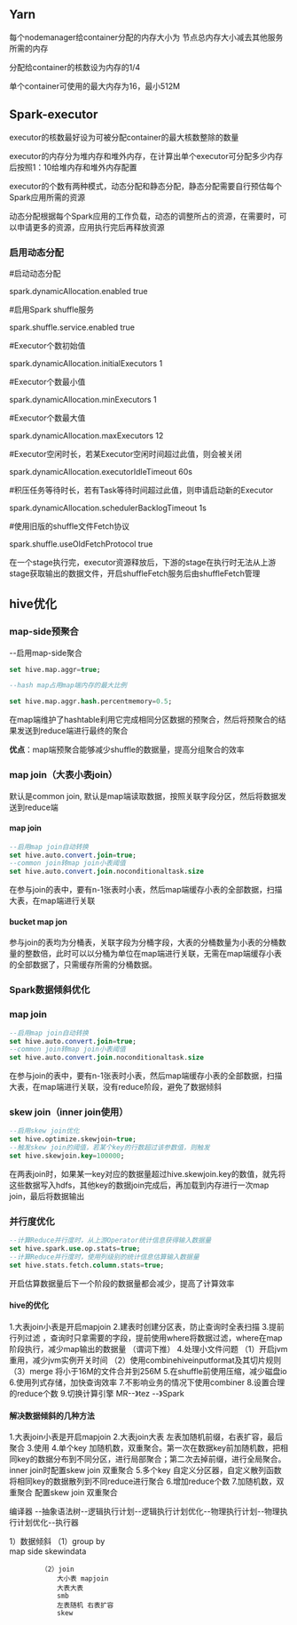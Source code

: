 ## Yarn

每个nodemanager给container分配的内存大小为 节点总内存大小减去其他服务所需的内存

分配给container的核数设为内存的1/4

单个container可使用的最大内存为16，最小512M

## Spark-executor

executor的核数最好设为可被分配container的最大核数整除的数量

executor的内存分为堆内存和堆外内存，在计算出单个executor可分配多少内存后按照1：10给堆内存和堆外内存配置

executor的个数有两种模式，动态分配和静态分配，静态分配需要自行预估每个Spark应用所需的资源

动态分配根据每个Spark应用的工作负载，动态的调整所占的资源，在需要时，可以申请更多的资源，应用执行完后再释放资源

### 启用动态分配

\#启动动态分配

spark.dynamicAllocation.enabled  true

\#启用Spark shuffle服务

spark.shuffle.service.enabled  true

\#Executor个数初始值

spark.dynamicAllocation.initialExecutors  1

\#Executor个数最小值

spark.dynamicAllocation.minExecutors  1

\#Executor个数最大值

spark.dynamicAllocation.maxExecutors  12

\#Executor空闲时长，若某Executor空闲时间超过此值，则会被关闭

spark.dynamicAllocation.executorIdleTimeout  60s

\#积压任务等待时长，若有Task等待时间超过此值，则申请启动新的Executor

spark.dynamicAllocation.schedulerBacklogTimeout  1s

\#使用旧版的shuffle文件Fetch协议

spark.shuffle.useOldFetchProtocol true

在一个stage执行完，executor资源释放后，下游的stage在执行时无法从上游stage获取输出的数据文件，开启shuffleFetch服务后由shuffleFetch管理



## hive优化

### map-side预聚合

--启用map-side聚合

```sql
set hive.map.aggr=true;

--hash map占用map端内存的最大比例

set hive.map.aggr.hash.percentmemory=0.5;
```

在map端维护了hashtable利用它完成相同分区数据的预聚合，然后将预聚合的结果发送到reduce端进行最终的聚合

**优点**：map端预聚合能够减少shuffle的数据量，提高分组聚合的效率

### map join（大表小表join）

默认是common join, 默认是map端读取数据，按照关联字段分区，然后将数据发送到reduce端

#### map join

```sql
--启用map join自动转换
set hive.auto.convert.join=true;
--common join转map join小表阈值
set hive.auto.convert.join.noconditionaltask.size

```

在参与join的表中，要有n-1张表时小表，然后map端缓存小表的全部数据，扫描大表，在map端进行关联

#### bucket map jon

参与join的表均为分桶表，关联字段为分桶字段，大表的分桶数量为小表的分桶数量的整数倍，此时可以以分桶为单位在map端进行关联，无需在map端缓存小表的全部数据了，只需缓存所需的分桶数据。

### Spark数据倾斜优化

### map join

```sql
--启用map join自动转换
set hive.auto.convert.join=true;
--common join转map join小表阈值
set hive.auto.convert.join.noconditionaltask.size
```

在参与join的表中，要有n-1张表时小表，然后map端缓存小表的全部数据，扫描大表，在map端进行关联，没有reduce阶段，避免了数据倾斜

### skew join（inner join使用）

```sql
--启用skew join优化
set hive.optimize.skewjoin=true;
--触发skew join的阈值，若某个key的行数超过该参数值，则触发
set hive.skewjoin.key=100000;

```

在两表join时，如果某一key对应的数据量超过hive.skewjoin.key的数值，就先将这些数据写入hdfs，其他key的数据join完成后，再加载到内存进行一次map join，最后将数据输出

### 并行度优化

```sql
--计算Reduce并行度时，从上游Operator统计信息获得输入数据量
set hive.spark.use.op.stats=true;
--计算Reduce并行度时，使用列级别的统计信息估算输入数据量
set hive.stats.fetch.column.stats=true;

```

开启估算数据量后下一个阶段的数据量都会减少，提高了计算效率





#### hive的优化

1.大表join小表是开启mapjoin
2.建表时创建分区表，防止查询时全表扫描
3.提前行列过滤 ，查询时只拿需要的字段，提前使用where将数据过滤，where在map阶段执行，减少map输出的数据量 （谓词下推）
4.处理小文件问题
	（1）开启jvm重用，减少jvm实例开关时间
	（2）使用combinehiveinputformat及其切片规则
	（3）merge   将小于16M的文件合并到256M
5.在shuffle前使用压缩，减少磁盘io
6.使用列式存储，加快查询效率
7.不影响业务的情况下使用combiner
8.设置合理的reduce个数
9.切换计算引擎 MR--》tez --》Spark 



#### 解决数据倾斜的几种方法

1.大表join小表是开启mapjoin
2.大表join大表  左表加随机前缀，右表扩容，最后聚合
3.使用
4.单个key 加随机数，双重聚合。第一次在数据key前加随机数，把相同key的数据分布到不同分区，进行局部聚合；第二次去掉前缀，进行全局聚合。
	inner join时配置skew join 双重聚合
5.多个key 自定义分区器，自定义散列函数将相同key的数据散列到不同reduce进行聚合
6.增加reduce个数
7.加随机数，双重聚合
配置skew join 双重聚合


编译器 --抽象语法树--逻辑执行计划--逻辑执行计划优化--物理执行计划--物理执行计划优化--执行器





 1）数据倾斜
            （1）group by  
                map side 
                skewindata
            

            （2）join
                大小表 mapjoin  
                大表大表
                smb 
                左表随机 右表扩容
                skew  
